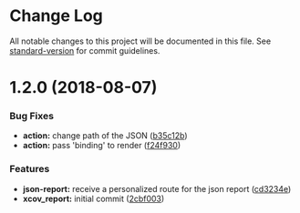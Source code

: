 # Change Log

All notable changes to this project will be documented in this file. See [standard-version](https://github.com/conventional-changelog/standard-version) for commit guidelines.

<a name="1.2.0"></a>
# 1.2.0 (2018-08-07)


### Bug Fixes

* **action:** change path of the JSON ([b35c12b](https://github.com/Gianfranco97/fastlane-plugin-xcov_report/commit/b35c12b))
* **action:** pass 'binding' to render ([f24f930](https://github.com/Gianfranco97/fastlane-plugin-xcov_report/commit/f24f930))


### Features

* **json-report:** receive a personalized route for the json report ([cd3234e](https://github.com/Gianfranco97/fastlane-plugin-xcov_report/commit/cd3234e))
* **xcov_report:** initial commit ([2cbf003](https://github.com/Gianfranco97/fastlane-plugin-xcov_report/commit/2cbf003))
